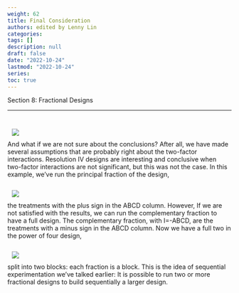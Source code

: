 ```yaml
---
weight: 62
title: Final Consideration
authors: edited by Lenny Lin
categories: 
tags: []
description: null
draft: false
date: "2022-10-24"
lastmod: "2022-10-24"
series: 
toc: true
---
```

Section 8: Fractional Designs 

<!--more-->
---




<br>
<div class = "row">
  <div class= "column_right" style="width:360px;">
  <img src = "/docs/images/Screenshot 2022-10-24 131508.png" HSPACE="10" VSPACE="10"/> 
</div>
And what if we are not sure about the conclusions? After all, we have made several assumptions that are probably right about the two-factor interactions. Resolution IV designs are interesting and conclusive when two-factor interactions are not significant, but this was not the case.  In this example, we’ve run the principal fraction of the design, 
</div> 


<br>
<div class = "row">
  <div class= "column_right" style="width:360px;">
  <img src = "/docs/images/Screenshot 2022-10-24 131708.png" HSPACE="10" VSPACE="10"/> 
</div>
the treatments with the plus sign in the ABCD column. However, If we are not satisfied with the results, we can run the complementary fraction to have a full design. The complementary fraction, with I=-ABCD, are the treatments with a minus sign in the ABCD column. Now we have a full two in the power of four design,
</div> 

<br>
<div class = "row">
  <div class= "column_right" style="width:360px;">
  <img src = "/docs/images/Screenshot 2022-10-24 131811.png" HSPACE="10" VSPACE="10"/> 
</div>
split into two blocks: each fraction is a block.  This is the idea of sequential experimentation we’ve talked earlier: It is possible to run two or more fractional designs to build sequentially a larger design.  
</div> 

